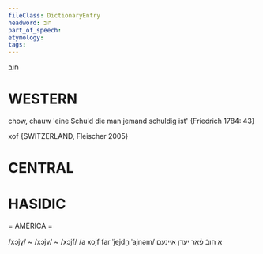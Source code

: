 ```yaml
---
fileClass: DictionaryEntry
headword: חובֿ
part_of_speech: 
etymology: 
tags: 
---
```

חובֿ

WESTERN
========

chow, chauw 'eine Schuld die man jemand schuldig ist' {Friedrich 1784: 43}

xof {SWITZERLAND, Fleischer 2005}

CENTRAL
========

HASIDIC
=======
= AMERICA = 

/xɔjv̥/ ~ /xɔjv/ ~ /xɔjf/
/a xojf far ˈjejdn̩ ˈajnəm/ אַ חובֿ פֿאַר יעדן איינעם